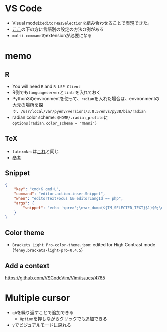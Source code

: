 # VS Code


* Visual modeは`editorHasSelection`を組み合わせることで表現できた。
* [ここ](https://code.visualstudio.com/docs/getstarted/settings)の下の方に言語別の設定の方法の例がある
* `multi-command`のextensionが必要になる

# memo

## R
* You will need `R` and `R LSP Client`
* R側でも`languageserver`と`lintr`を入れておく
* Python3のenvironmentを使って、`radian`を入れた場合は、environmentの大元の場所を探す、`/usr/local/var/pyenv/versions/3.8.5/envs/py38/bin/radian`
* radian color scheme: `$HOME/.radian_profile`に`options(radian.color_scheme = "manni")`

## TeX
* `latexmkrc`は[これ](https://github.com/Shusei-E/Code_Tips/blob/master/MacOS/MacVim/.latexmkrc)と同じ
* [参考](https://gist.github.com/schnell18/2758ac54990540b10359f1c58b599db0)

## Snippet
```json
{
    "key": "cmd+K cmd+L",
    "command": "editor.action.insertSnippet",
    "when": "editorTextFocus && editorLangId == php",
    "args": {
        "snippet": "echo '<pre>';\nvar_dump(${TM_SELECTED_TEXT}$1)$0;\necho '</pre>';"
    }
}
```

## Color theme
* `Brackets Light Pro-color-theme.json`: edited for High Contrast mode (`fehey.brackets-light-pro-0.4.5`)

## Add a context
https://github.com/VSCodeVim/Vim/issues/4765

# Multiple cursor
* `gb`を繰り返すことで追加できる
  * `Option`を押しながらクリックでも追加できる
* `v`でビジュアルモードに戻れる
